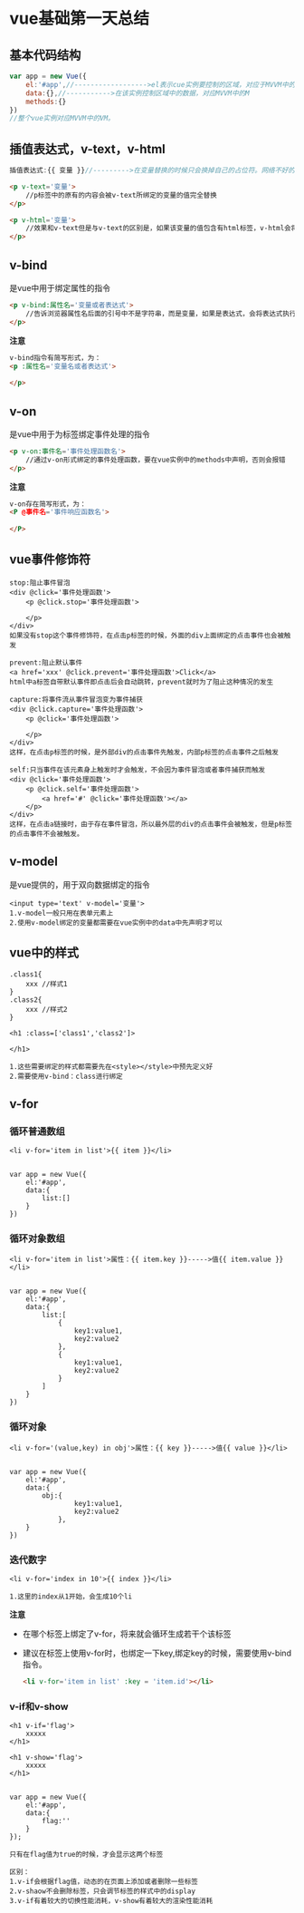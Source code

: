 # vue基础第一天总结

## 基本代码结构

```javascript
var app = new Vue({
    el:'#app',//------------------>el表示cue实例要控制的区域，对应于MVVM中的V
    data:{},//----------->在该实例控制区域中的数据，对应MVVM中的M
    methods:{}
})
//整个vue实例对应MVVM中的VM。
```

## 插值表达式，v-text，v-html

```javascript
插值表达式:{{ 变量 }}//--------->在变量替换的时候只会换掉自己的占位符。网络不好的时候存在闪烁问题
```

```html
<p v-text='变量'>
    //p标签中的原有的内容会被v-text所绑定的变量的值完全替换
</p>
```

```html
<p v-html='变量'>
    //效果和v-text但是与v-text的区别是，如果该变量的值包含有html标签，v-html会将这些标签解析后渲染成真正的标签在页面上，而v-text只会将这些标签看为普通的字符输出。
</p>
```

## v-bind

是vue中用于绑定属性的指令

```html
<p v-bind:属性名='变量或者表达式'>
    //告诉浏览器属性名后面的引号中不是字符串，而是变量，如果是表达式，会将表达式执行。
</p>
```

**注意**

```html
v-bind指令有简写形式，为：
<p :属性名='变量名或者表达式'>
    
</p>
```

## v-on

是vue中用于为标签绑定事件处理的指令

```html
<p v-on:事件名='事件处理函数名'>
    //通过v-on形式绑定的事件处理函数，要在vue实例中的methods中声明，否则会报错
</p>
```

**注意**

```html
v-on存在简写形式，为：
<P @事件名='事件响应函数名'>
    
</P>
```

## vue事件修饰符

```php+HTML
stop:阻止事件冒泡
<div @click='事件处理函数'>
    <p @click.stop='事件处理函数'>
    
	</p>
</div>
如果没有stop这个事件修饰符，在点击p标签的时候，外面的div上面绑定的点击事件也会被触发
```

```php+HTML
prevent:阻止默认事件
<a href='xxx' @click.prevent='事件处理函数'>Click</a>
html中a标签自带默认事件即点击后会自动跳转，prevent就时为了阻止这种情况的发生
```

```php+HTML
capture:将事件流从事件冒泡变为事件捕获
<div @click.capture='事件处理函数'>
    <p @click='事件处理函数'>
    
	</p>
</div>
这样，在点击p标签的时候，是外部div的点击事件先触发，内部p标签的点击事件之后触发
```

```php+HTML
self:只当事件在该元素身上触发时才会触发，不会因为事件冒泡或者事件捕获而触发
<div @click='事件处理函数'>
    <p @click.self='事件处理函数'>
    	<a href='#' @click='事件处理函数'></a>
	</p>
</div>
这样，在点击a链接时，由于存在事件冒泡，所以最外层的div的点击事件会被触发，但是p标签的点击事件不会被触发。
```

## v-model

是vue提供的，用于双向数据绑定的指令

```php+HTML
<input type='text' v-model='变量'>
1.v-model一般只用在表单元素上
2.使用v-model绑定的变量都需要在vue实例中的data中先声明才可以

```

## vue中的样式

```php+HTML
.class1{
	xxx //样式1
}
.class2{
	xxx //样式2
}

<h1 :class=['class1','class2']>
    
</h1>

1.这些需要绑定的样式都需要先在<style></style>中预先定义好
2.需要使用v-bind：class进行绑定
```

## v-for

### 循环普通数组

```php+HTML
<li v-for='item in list'>{{ item }}</li>


var app = new Vue({
	el:'#app',
	data:{
		list:[]
	}
})
```

### 循环对象数组

```php+HTML
<li v-for='item in list'>属性：{{ item.key }}----->值{{ item.value }}</li>


var app = new Vue({
	el:'#app',
	data:{
		list:[
            {
                key1:value1,
                key2:value2
            },
            {
                key1:value1,
                key2:value2
            }
		]
	}
})
```

### 循环对象

```php+HTML
<li v-for='(value,key) in obj'>属性：{{ key }}----->值{{ value }}</li>


var app = new Vue({
	el:'#app',
	data:{
		obj:{
                key1:value1,
                key2:value2
            },
	}
})
```

### 迭代数字

```
<li v-for='index in 10'>{{ index }}</li>

1.这里的index从1开始，会生成10个li
```

**注意**

+ 在哪个标签上绑定了v-for，将来就会循环生成若干个该标签

+ 建议在标签上使用v-for时，也绑定一下key,绑定key的时候，需要使用v-bind指令。

  ```html
  <li v-for='item in list' :key = 'item.id'></li>
  ```

### v-if和v-show

```php+HTML
<h1 v-if='flag'>
    xxxxx
</h1>

<h1 v-show='flag'>
    xxxxx
</h1>


var app = new Vue({
	el:'#app',
	data:{
		flag:''
	}
});

只有在flag值为true的时候，才会显示这两个标签

区别：
1.v-if会根据flag值，动态的在页面上添加或者删除一些标签
2.v-shaow不会删除标签，只会调节标签的样式中的display
3.v-if有着较大的切换性能消耗，v-show有着较大的渲染性能消耗
```



